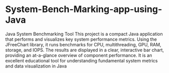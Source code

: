 # System-Bench-Marking-app-using-Java
Java System Benchmarking Tool
This project is a compact Java application that performs and visualizes key system performance metrics. Using the JFreeChart library, it runs benchmarks for CPU, multithreading, GPU, RAM, storage, and IOPS. The results are displayed in a clear, interactive bar chart, providing an at-a-glance overview of component performance. It is an excellent educational tool for understanding fundamental system metrics and data visualization in Java
